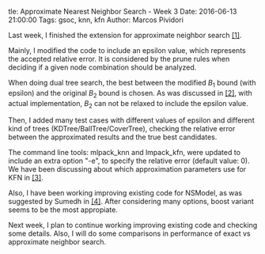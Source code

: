 tle: Approximate Nearest Neighbor Search - Week 3
Date: 2016-06-13 21:00:00
Tags: gsoc, knn, kfn
Author: Marcos Pividori

Last week, I finished the extension for approximate neighbor search
[[1]](http://github.com/mlpack/mlpack/pull/684).

Mainly, I modified the code to include an epsilon value, which represents the
accepted relative error. It is considered by the prune rules when deciding if
a given node combination should be analyzed.

When doing dual tree search, the best between the modified $B_1$ bound (with
epsilon) and the original $B_2$ bound is chosen. As was discussed in
[[2]](https://github.com/mlpack/mlpack/pull/684#discussion_r66614123),
with actual implementation, $B_2$ can not be relaxed to include the epsilon
value.

Then, I added many test cases with different values of epsilon and different
kind of trees (KDTree/BallTree/CoverTree), checking the relative error between
the approximated results and the true best candidates.

The command line tools: mlpack_knn and lmpack_kfn, were updated to include an
extra option "-e", to specify the relative error (default value: 0).
We have been discussing about which approximation parameters use for KFN in
[[3]](http://github.com/mlpack/mlpack/pull/684/files/07879a2cc79b35b10d7fae687d6e27ad90a9f2d7#r66611928).


Also, I have been working improving existing code for NSModel, as was suggested
by Sumedh in [[4]](http://github.com/mlpack/mlpack/issues/674). After
considering many options, boost variant seems to be the most appropiate.

Next week, I plan to continue working improving existing code and checking some
details. Also, I will do some comparisons in performance of exact vs approximate
neighbor search.
